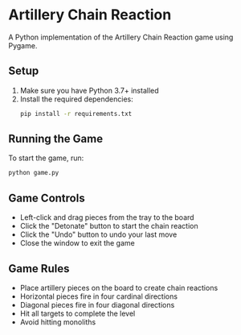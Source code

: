 # Artillery Chain Reaction

A Python implementation of the Artillery Chain Reaction game using Pygame.

## Setup

1. Make sure you have Python 3.7+ installed
2. Install the required dependencies:
   ```bash
   pip install -r requirements.txt
   ```

## Running the Game

To start the game, run:
```bash
python game.py
```

## Game Controls

- Left-click and drag pieces from the tray to the board
- Click the "Detonate" button to start the chain reaction
- Click the "Undo" button to undo your last move
- Close the window to exit the game

## Game Rules

- Place artillery pieces on the board to create chain reactions
- Horizontal pieces fire in four cardinal directions
- Diagonal pieces fire in four diagonal directions
- Hit all targets to complete the level
- Avoid hitting monoliths 
